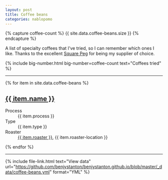 ```yaml
---
layout: post
title: Coffee beans
categories: nablopomo
---
```


{% capture coffee-count %}
{{ site.data.coffee-beans.size }}
{% endcapture %}


<p class="lede">A list of specialty coffees that I’ve tried, so I can remember which ones I like. Thanks to the excellent <a href="https://www.squarepeg.org.uk/">Square Peg</a> for being my supplier of choice.</p>

{%
  include big-number.html
  big-number=coffee-count
  text="Coffees tried"
%}

<hr>

{% for item in site.data.coffee-beans %}

<h2><a href="{{ item.url }}">{{ item.name }}</a></h2>
<dl>
  <dt>Process</dt>
  <dd>{{ item.process }}</dd>
  <dt>Type</dt>
  <dd>{{ item.type }}</dd>
  <dt>Roaster</dt>
  <dd><a href="{{ item.roaster-url }}">{{ item.roaster }}</a>, {{ item.roaster-location }}</dd>
</dl>
{% endfor %}

<hr>

{%
  include file-link.html
  text="View data"
  url="https://github.com/benjystanton/benjystanton.github.io/blob/master/_data/coffee-beans.yml"
  format="YML"
%}